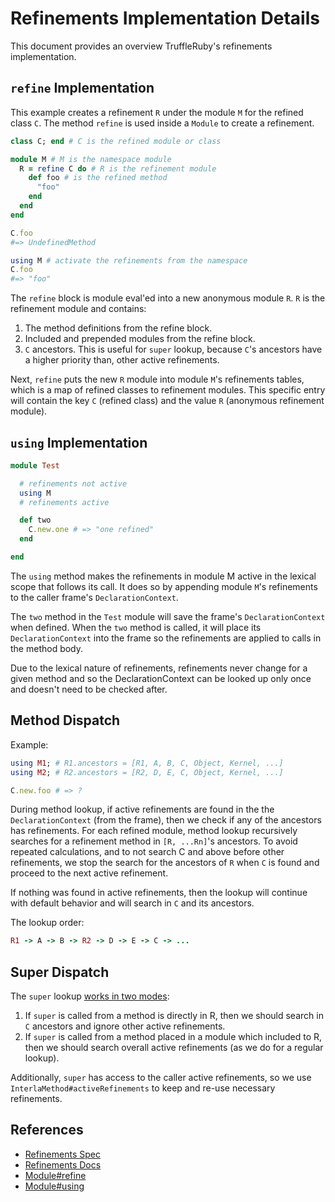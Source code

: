 # Refinements Implementation Details

This document provides an overview TruffleRuby's refinements implementation.

## `refine` Implementation

This example creates a refinement `R` under the module `M` for the refined class
`C`. The method `refine` is used inside a `Module` to create a refinement.

```ruby
class C; end # C is the refined module or class

module M # M is the namespace module
  R = refine C do # R is the refinement module
    def foo # is the refined method
      "foo"
    end
  end
end

C.foo
#=> UndefinedMethod

using M # activate the refinements from the namespace
C.foo
#=> "foo"
```

The `refine` block is module eval'ed into a new anonymous module `R`.
`R` is the refinement module and contains:
1. The method definitions from the refine block.
2. Included and prepended modules from the refine block.
3. `C` ancestors. This is useful for `super` lookup, because `C`'s ancestors have a higher priority than, other active refinements.

Next, `refine` puts the new `R` module into module `M`'s refinements tables,
which is a map of refined classes to refinement modules. This specific entry
will contain the key `C` (refined class) and the value `R` (anonymous refinement
module).

## `using` Implementation

```ruby
module Test

  # refinements not active
  using M
  # refinements active

  def two
    C.new.one # => "one refined"
  end

end
```

The `using` method makes the refinements in module M active in the lexical scope
that follows its call. It does so by appending module `M`'s refinements to the
caller frame's `DeclarationContext`.

The `two` method in the `Test` module will save the frame's `DeclarationContext`
when defined. When the `two` method is called, it will place its
`DeclarationContext` into the frame so the refinements are applied to calls in
the method body.

Due to the lexical nature of refinements, refinements never change for a given
method and so the DeclarationContext can be looked up only once and doesn't need
to be checked after.

## Method Dispatch
Example:
```ruby
using M1; # R1.ancestors = [R1, A, B, C, Object, Kernel, ...]
using M2; # R2.ancestors = [R2, D, E, C, Object, Kernel, ...]

C.new.foo # => ?
```

During method lookup, if active refinements are found in the the `DeclarationContext` (from the frame),
then we check if any of the ancestors has refinements.
For each refined module, method lookup recursively searches for a refinement method in `[R, ...Rn]`'s ancestors.
To avoid repeated calculations, and to not search C and above before other refinements,
we stop the search for the ancestors of `R` when `C` is found and proceed to the next active refinement.

If nothing was found in active refinements, then the lookup will continue with default behavior and will search in `C` and its ancestors.

The lookup order:
```ruby
R1 -> A -> B -> R2 -> D -> E -> C -> ...
```

## Super Dispatch


The `super` lookup [works in two modes](https://bugs.ruby-lang.org/issues/16977):

1. If `super` is called from a method is directly in R, then we should search in `C` ancestors and ignore other active refinements.
2. If `super` is called from a method placed in a module which included to R, then we should search overall active refinements (as we do for a regular lookup).

Additionally, `super` has access to the caller active refinements, so we use `InterlaMethod#activeRefinements` to keep and re-use necessary refinements.

## References

- [Refinements Spec](https://bugs.ruby-lang.org/projects/ruby-trunk/wiki/RefinementsSpec)
- [Refinements Docs](https://ruby-doc.org/core-2.7.0/doc/syntax/refinements_rdoc.html)
- [Module#refine](https://ruby-doc.org/core-2.7.0/Module.html#method-i-refine)
- [Module#using](https://ruby-doc.org/core-2.7.0/Module.html#method-i-using)
